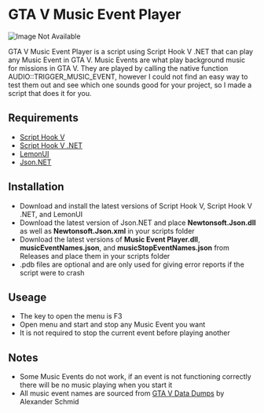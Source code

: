 # GTA V Music Event Player
![Image Not Available](https://drive.google.com/uc?export=view&id=1E2Eaq2Udh6x54KhEn7H7-DYO4qGcO00m)

GTA V Music Event Player is a script using Script Hook V .NET that can play any Music Event in GTA V. Music Events are what play background music for missions in GTA V. They are played by calling the native function AUDIO::TRIGGER_MUSIC_EVENT, however I could not find an easy way to test them out and see which one sounds good for your project, so I made a script that does it for you.
## Requirements 
- [Script Hook V](http://www.dev-c.com/gtav/scripthookv/)
- [Script Hook V .NET](https://github.com/crosire/scripthookvdotnet)
- [LemonUI](https://github.com/justalemon/LemonUI)
- [Json.NET](https://github.com/JamesNK/Newtonsoft.Json)
## Installation
- Download and install the latest versions of Script Hook V, Script Hook V .NET, and LemonUI
- Download the latest version of Json.NET and place **Newtonsoft.Json.dll** as well as **Newtonsoft.Json.xml** in your scripts folder
- Download the latest versions of **Music Event Player.dll**, **musicEventNames.json**, and **musicStopEventNames.json** from Releases and place them in your scripts folder
- .pdb files are optional and are only used for giving error reports if the script were to crash
## Useage
- The key to open the menu is F3
- Open menu and start and stop any Music Event you want
- It is not required to stop the current event before playing another
## Notes
- Some Music Events do not work, if an event is not functioning correctly there will be no music playing when you start it
- All music event names are sourced from [GTA V Data Dumps](https://github.com/DurtyFree/gta-v-data-dumps) by Alexander Schmid
